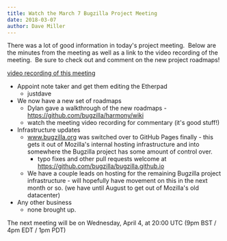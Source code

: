 ```yaml
---
title: Watch the March 7 Bugzilla Project Meeting
date: 2018-03-07
author: Dave Miller
---
```

There was a lot of good information in today's project meeting.  Below
are the minutes from the meeting as well as a link to the video
recording of the meeting.  Be sure to check out and comment on the new
project roadmaps\!

[video recording of this
meeting](https://air.mozilla.org/bugzilla-project-meeting-20180307/)

  - Appoint note taker and get them editing the Etherpad
      - justdave
  - We now have a new set of roadmaps
      - Dylan gave a walkthrough of the new roadmaps -
        <https://github.com/bugzilla/harmony/wiki>
      - watch the meeting video recording for commentary (it's good
        stuff\!)
  - Infrastructure updates
      - www.bugzilla.org was switched over to GitHub Pages finally -
        this gets it out of Mozilla's internal hosting infrastructure
        and into somewhere the Bugzilla project has some amount of
        control over.
          - typo fixes and other pull requests welcome at
            <https://github.com/bugzilla/bugzilla.github.io>
      - We have a couple leads on hosting for the remaining Bugzilla
        project infrastructure - will hopefully have movement on this in
        the next month or so. (we have until August to get out of
        Mozilla's old datacenter)
  - Any other business
      - none brought up.

The next meeting will be on Wednesday, April 4, at 20:00 UTC (9pm BST /
4pm EDT / 1pm PDT)
